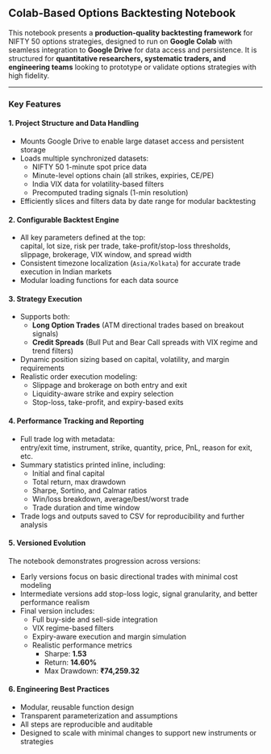## Colab-Based Options Backtesting Notebook

This notebook presents a **production-quality backtesting framework** for NIFTY 50 options strategies, designed to run on **Google Colab** with seamless integration to **Google Drive** for data access and persistence. It is structured for **quantitative researchers, systematic traders, and engineering teams** looking to prototype or validate options strategies with high fidelity.

---

### Key Features

#### 1. Project Structure and Data Handling

- Mounts Google Drive to enable large dataset access and persistent storage  
- Loads multiple synchronized datasets:
  - NIFTY 50 1-minute spot price data  
  - Minute-level options chain (all strikes, expiries, CE/PE)  
  - India VIX data for volatility-based filters  
  - Precomputed trading signals (1-min resolution)  
- Efficiently slices and filters data by date range for modular backtesting

#### 2. Configurable Backtest Engine

- All key parameters defined at the top:  
  capital, lot size, risk per trade, take-profit/stop-loss thresholds,  
  slippage, brokerage, VIX window, and spread width  
- Consistent timezone localization (`Asia/Kolkata`) for accurate trade execution in Indian markets  
- Modular loading functions for each data source

#### 3. Strategy Execution

- Supports both:
  - **Long Option Trades** (ATM directional trades based on breakout signals)
  - **Credit Spreads** (Bull Put and Bear Call spreads with VIX regime and trend filters)  
- Dynamic position sizing based on capital, volatility, and margin requirements  
- Realistic order execution modeling:
  - Slippage and brokerage on both entry and exit  
  - Liquidity-aware strike and expiry selection  
  - Stop-loss, take-profit, and expiry-based exits

#### 4. Performance Tracking and Reporting

- Full trade log with metadata:  
  entry/exit time, instrument, strike, quantity, price, PnL, reason for exit, etc.  
- Summary statistics printed inline, including:
  - Initial and final capital  
  - Total return, max drawdown  
  - Sharpe, Sortino, and Calmar ratios  
  - Win/loss breakdown, average/best/worst trade  
  - Trade duration and time window  
- Trade logs and outputs saved to CSV for reproducibility and further analysis

#### 5. Versioned Evolution

The notebook demonstrates progression across versions:

- Early versions focus on basic directional trades with minimal cost modeling  
- Intermediate versions add stop-loss logic, signal granularity, and better performance realism  
- Final version includes:
  - Full buy-side and sell-side integration  
  - VIX regime-based filters  
  - Expiry-aware execution and margin simulation  
  - Realistic performance metrics  
    - Sharpe: **1.53**  
    - Return: **14.60%**  
    - Max Drawdown: **₹74,259.32**

#### 6. Engineering Best Practices

- Modular, reusable function design  
- Transparent parameterization and assumptions  
- All steps are reproducible and auditable  
- Designed to scale with minimal changes to support new instruments or strategies
